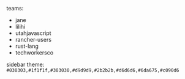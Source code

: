 teams:
* jane
* lilihi
* utahjavascript
* rancher-users
* rust-lang
* techworkersco

sidebar theme:
`#030303,#1f1f1f,#303030,#d9d9d9,#2b2b2b,#d6d6d6,#6da675,#c090d6`
